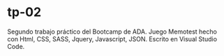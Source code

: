 # tp-02
Segundo trabajo práctico del Bootcamp de ADA. 
Juego Memotest hecho con Html, CSS, SASS, Jquery, Javascript, JSON.
Escrito en Visual Studio Code.
